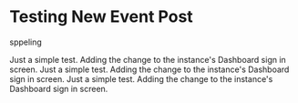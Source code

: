 # Testing New Event Post

sppeling

Just a simple test. Adding the change to the instance's Dashboard sign in screen.
Just a simple test. Adding the change to the instance's Dashboard sign in screen.
Just a simple test. Adding the change to the instance's Dashboard sign in screen.

